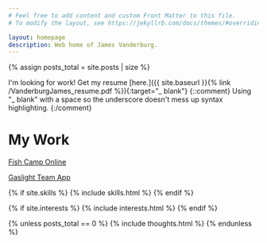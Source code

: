 ```yaml
---
# Feel free to add content and custom Front Matter to this file.
# To modify the layout, see https://jekyllrb.com/docs/themes/#overriding-theme-defaults

layout: homepage
description: Web home of James Vanderburg.
---
```

{% assign posts_total = site.posts | size %}

I'm looking for work! Get my resume
[here.]({{ site.baseurl }}{% link /VanderburgJames_resume.pdf %}){:target="_ blank"}
{::comment}
Using "_ blank" with a space so the underscore doesn't mess up syntax highlighting.
{:/comment}


# My Work

[Fish Camp Online](/projects/#fish-camp-online)

[Gaslight Team App](/projects/#gaslight-team-app)

{% if site.skills %}
  {% include skills.html %}
{% endif %}

{% if site.interests %}
  {% include interests.html %}
{% endif %}

{% unless posts_total == 0 %}
  {% include thoughts.html %}
{% endunless %}
